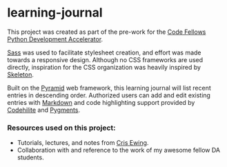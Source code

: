 # learning-journal
This project was created as part of the pre-work for the [Code Fellows Python Development Accelerator](https://www.codefellows.org/development-accelerators/).

[Sass](http://sass-lang.com/) was used to facilitate stylesheet creation, and effort was made towards a responsive design. Although no CSS frameworks are used directly, inspiration for the CSS organization was heavily inspired by [Skeleton](http://getskeleton.com/).

Built on the [Pyramid](http://www.pylonsproject.org/) web framework, this learning journal will list recent entries in descending order. Authorized users can add and edit existing entries with [Markdown](https://pypi.python.org/pypi/Markdown) and code highlighting support provided by [Codehilite](http://pythonhosted.org/Markdown/extensions/code_hilite.html) and [Pygments](href="http://pygments.org/).

### Resources used on this project:
* Tutorials, lectures, and notes from [Cris Ewing](https://github.com/cewing).
* Collaboration with and reference to the work of my awesome fellow DA students.

